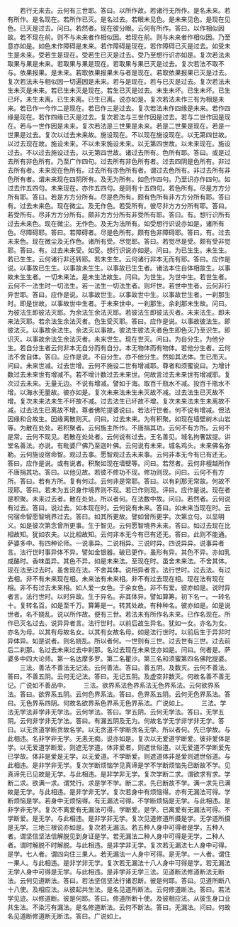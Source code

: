 <!-- { "loadSidebar": true } -->
　　若行无来去。云何有三世耶。答曰。以所作故。若诸行无所作。是名未来。若有所作。是名现在。若所作已灭。是名过去。若眼未见色。是未来见色。是现在见色。已灭是过去。问曰。若然者。现在彼分眼。云何有所作。答曰。以作相似因故。若不现在前。则不与未来者作相似因。若现在前。则与未来者作相似因。乃至意亦如是。如色未作障碍是未来。若作障碍是现在。若作障碍已灭是过去。如受未生是未来。受若生是现在。受若生已灭是过去。受乃至想行识亦如是。复次若法未取果与果是未来。若取果与果是现在。若取果与果已灭是过去。复次若法不取不与。依果报果。是未来。若取依果报果未与者是现在。若取依果报果已灭是过去。复次若法未与相似因一切遍因是未来。若与是现在。若与已灭是过去。复次若法未生未灭是未来。若已生未灭是现在。若生已灭是过去。未生未坏。已生未坏。已生已坏。未生未离。已生未离。已生已离。说亦如是。复次若法未作三有为相是未来。若已作一今作二是现在。若已作三是过去。复次若法未作四缘是未来。若作四缘是现在。若作四缘已灭是过去。复次若法与三世作因是过去。若与二世作因是现在。若与一世作因是未来。复次若法是三世果是未来。若是二世果是现在。若是一世果是过去。复次以过去未来故。施设现在。不以现在施设现在。以无第四世故。以过去现在故。施设未来。不以未来施设未来。以无第四世故。以未来现在。施设过去。不以过去施设过去。以无第四世故。诸过去所有。色所有耶。答曰。或是过去所有非色所有。乃至广作四句。过去所有非色所有者。过去四阴是色所有。非过去所有者。未来现在色所有。过去所有亦色所有者。谓过去色所有。非过去所有非色所有者。谓未来现在四阴所有。及无为所有。如色作四句。乃至识亦作四句。如过去作五四句。未来现在。亦作五四句。是则有十五四句。若色所有。尽是方方分所有耶。答曰。若是方方分所有。尽是色所有。颇有色所有非方方分所有耶。答曰有。过去未来色。现在微尘。及无作色。若受所有。彼尽非方方分所有耶。答曰。若受所有。尽非方方分所有。颇非方方分所有非受所有耶。答曰。有。想行识所有过去未来色。现在微尘。无作色。及无为法所有。如受想行识说亦如是。诸所有色。尽障碍耶。答曰。若障碍者。尽是色所有。颇有色非障碍耶。答曰。有。过去未来色。现在微尘及无作色。诸所有受。尽觉耶。答曰。若觉尽是受。颇有受非觉耶。答曰。有。过去未来受。如受。想行识说亦如是。问曰。为已生生。未生生。若已生生。云何诸行非还转耶。若未生生。云何诸行非本无而有耶。答曰。应作是说。以事故已生生。以事故未生生。以事故已生生者。诸法本住自体相故生。以事故未生生者。一切未来法。是未生法故生。问曰。为世生。为世中生。若世生者。云何不一法生时一切法生。若一法生一切法生者。则坏世。若世中生者。云何非行异世耶。答曰。应作是说。以事故世生。以事故世中生。以事故世生者。一刹那生时。即是世故。以事故世中生者。于未来世中。一刹那生。余刹那未生故。问曰。为彼法生即彼法灭耶。为余法生余法灭耶。若彼法生即彼法灭者。未来法生。即未来法灭耶。若余法生余法灭者。色生受灭耶。答曰。应作是说。以事故彼法生。即彼法灭。以事故余法生。余法灭以事故。彼法生彼法灭者色生即色灭乃至识生。即识灭。以事故余法生余法灭者。未来世生。现在世灭。问曰。为自分生。为他分生。若自分生者云何非本无自分而有自分。本无物体而有物体。若他分生者。云何法不舍自体。答曰。应作是说。不自分生。亦不他分生。然如其法体。生已而灭。问曰。未来世减。过去世增。云何不施设二世有增减耶。尊者和须蜜说曰。为增计数过去未来世有增减不。若不增计数过去未来世。何故言过去未来世有增减耶。复次过去未来。无量无边。不说有增减。譬如于海。取百千瓶水不减。投百千瓶水不增。以海水无量故。彼亦如是。复次未来法未生未灭故不减。过去法生已灭故不增。复次未来法未生不坏故不减。过去法生已坏故不增。复次未来法未生未离故不减。过去法生已离故不增。尊者佛陀提婆说曰。若法行世者。何不说有增减。但法因缘和合故生。因缘离散则灭。问曰。过去未来。为有积聚。如现在墙壁树木山岩等。为散在处处。若积聚者。云何施主所作。不唐捐其功。云何不有方所。云何不是常。云何不现见。若散在处处者。云何说有过去。王名善见。城名拘奢跋提。讲堂名善法。亦说。有毗婆尸佛乃至迦叶佛。云何说有未来。城名鸡头。未来佛名弥勒。云何施设宿命智。观过去事。愿智观过去未来事。云何非本无今有已有还无。答曰。应作是说。或有说者。积聚如现在墙壁等。问曰。若然者。云何非檀越所作不唐捐其功。答曰。以他见故。若彼不修功不现。修功则现。问曰。云何不有方所。答曰。若有方所。复有何过。云何非是常耶。答曰。以有刹那无常故。何故不现耶。答曰。若未为五识身作境界则不现。若已作则现。评曰。应作是说。现在者是积聚。未来过去者。散在处处。所以者何。在法数中故。问曰。若然者。云何说有过去。答曰。说过去。如本现在时。云何说有未来。答曰。如未来当现在时。云何宿命智愿智境界过去。答曰。如其所更故。譬如曾所更字。次第立句。以显明义。如是彼次第念曾所更事。生于智见。云何愿智境界未来。答曰。如过去现在比相故知。犹如农夫。以比相故知。云何非本无今有已有还无。答曰。此则不能通。萨婆多中。有四种论师。一说事异。二说相异。三说时异。四说异异。说事异者言。法行世时事异体不异。譬如金银器。破已更作。虽形有异。其色不异。亦如乳成酪时。香味虽异。其色不异。如是未来法。至现在时。虽舍未来法。不舍其体。现在法至过去时。虽舍现在法。不舍其体。说相异者言。法行世时。过去法。有过去相。非不有未来现在相。未来法有未来相。非不有过去现在相。现在法有现在相。非不有过去未来相。如人爱一女色。于余女色。非不有爱。彼亦如是。说时异者言。法行世时。以时异故。生于异名。非其体异。譬如算筹。初下名一。一转名十。复转名百。如是至千万。算筹是一。转其处故。有种种名。彼亦如是。如是说世者。名不娆乱。说以所作故。便有三世。若法未有所作名未来。已作名现在。所作已灭名过去。说异异者言。法行世时。以前后故生异名。犹如一女。亦名为女。亦名为母。以其有母故名女。以其有女故名母。如是法行世时。以前后生于异非时异体异。如是说者。则名娆乱。所以者何。一世则有三世。过去世有三世。过去前后二刹那。名过去未来过去中刹那。名过去现在未来世亦如是。问曰。何者是。萨婆多中四大论师。第一名达摩多罗。第二名瞿沙。第三名和须蜜第四名佛陀提婆。
　　三法。善法不善法无记法。云何善法。答曰。善五阴。及数灭。云何不善法。答曰。不善五阴。云何无记法。答曰。无记五阴。及虚空非数灭。何故名善不善无记。广说如不善品中。
　　三法。欲界系法色界系法无色界系法。云何欲界系法。答曰。欲界系五阴。云何色界系法。答曰。色界系五阴。云何无色界系法。答曰。无色界系四阴。何故名欲界系色界系无色界系法。广说如上。
　　三法。学法无学法非学非无学法。云何学法。答曰。学五阴。云何无学法。答曰。无学五阴。云何非学非无学法。答曰。有漏五阴及无为。何故名学无学非学非无学。答曰。以无贪道学断贪故名学。以无贪道不学断贪名无学。所以者何。先已学故。与此相违。名非学非无学。无恚无痴。说亦如是。复次以无爱道学断爱。彼非爱体是学。以无爱道学断爱。则遮无学道。体非爱者。则遮世俗道。以无爱道不学断爱先已学故。体非是爱是无学。以无爱道。不学断爱。则遮道体非是爱则遮世俗道。与此相违。是非学非无学。复次学断烦恼学见真谛是学不学断烦恼先已断故不学。见真谛先已见故是无学。与此相违。是非学非无学。复次学断二求。谓欲求有求。学断二求。欲满一求。谓梵行。求是学不学。断二求。先已断故不学。满一求先已满故是无学。与此相违。是非学非无学。复次若身中有烦恼得。亦有无漏法可得。学断烦恼是学。若身中无烦恼得。有无漏法可得。不学断烦恼是无学。与此相违。是非学非无学。复次不离爱有无漏法可得。学断爱。是学。已离爱有无漏法可得。不学断爱。是无学。与此相违。是非学非无学。复次见道修道所摄是学。无学道所摄是无学。三地三根说亦如是。复次若无漏法。若五种人身中可得者是学。五种人者。谓坚信坚法信解脱见到身证是学。若无漏法二种人身中可得是无学。二种人者。谓时解脱不时解脱。与此相违。是非学非无学。复次若无漏法七人身中可得。是学。七人者。谓四向住三果人。若无漏法一人身中可得。是无学。一人者。谓住一果人。与此相违。是非学非无学。复次若无漏法十八人身中可得是学。若无漏法无学人身中可得是无学。与此相违。是非学非无学三法。见道断法修道断法无断法。云何见道断法。答曰。若法坚信坚法行诸忍断。彼是何耶。答曰。见道所断八十八使。及相应法。从彼起共生法。是名见道所断法。云何修道断法。答曰。若法学见迹。以修道断。彼是何耶。答曰。修道所断十使。及彼相应法。从彼生身口业共生法。不染污有漏法。是名修道断法。云何不断法。答曰。无漏法。问曰。何故名见道断修道断无断法。答曰。广说如上。

